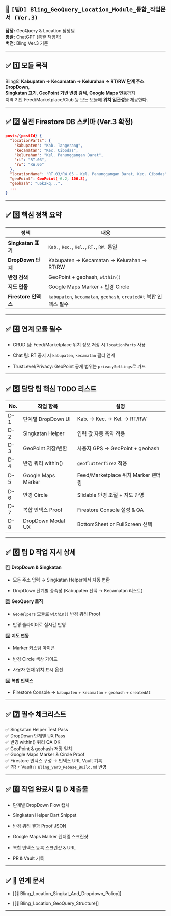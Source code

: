 
## 📌 `[팀D] Bling_GeoQuery_Location_Module_통합_작업문서 (Ver.3)`

**담당:** GeoQuery & Location 담당팀  
**총괄:** ChatGPT (총괄 책임자)  
**버전:** Bling Ver.3 기준

---

## ✅ 1️⃣ 모듈 목적

Bling의 **Kabupaten → Kecamatan → Kelurahan → RT/RW 단계 주소 DropDown**,  
**Singkatan 표기**, **GeoPoint 기반 반경 검색**, **Google Maps 연동**까지  
지역 기반 Feed/Marketplace/Club 등 모든 모듈에 **위치 일관성**을 제공한다.

---

## ✅ 2️⃣ 실전 Firestore DB 스키마 (Ver.3 확정)

```json
posts/{postId} {
  "locationParts": {
    "kabupaten": "Kab. Tangerang",
    "kecamatan": "Kec. Cibodas",
    "kelurahan": "Kel. Panunggangan Barat",
    "rt": "RT.03",
    "rw": "RW.05"
  },
  "locationName": "RT.03/RW.05 - Kel. Panunggangan Barat, Kec. Cibodas",
  "geoPoint": GeoPoint(-6.2, 106.8),
  "geohash": "u6k2kq...",
  ...
}
```

---

## ✅ 3️⃣ 핵심 정책 요약

|정책|내용|
|---|---|
|**Singkatan 표기**|`Kab.`, `Kec.`, `Kel.`, `RT.`, `RW.` 통일|
|**DropDown 단계**|Kabupaten → Kecamatan → Kelurahan → RT/RW|
|**반경 검색**|GeoPoint + geohash, `within()`|
|**지도 연동**|Google Maps Marker + 반경 Circle|
|**Firestore 인덱스**|`kabupaten`, `kecamatan`, `geohash`, `createdAt` 복합 인덱스 필수|

---

## ✅ 4️⃣ 연계 모듈 필수

- CRUD 팀: Feed/Marketplace 위치 정보 저장 시 `locationParts` 사용
    
- Chat 팀: RT 공지 시 `kabupaten`, `kecamatan` 필터 연계
    
- TrustLevel/Privacy: GeoPoint 공개 범위는 `privacySettings`로 가드
    

---

## ✅ 5️⃣ 담당 팀 핵심 TODO 리스트

|No.|작업 항목|설명|
|---|---|---|
|D-1|단계별 DropDown UI|Kab. → Kec. → Kel. → RT/RW|
|D-2|Singkatan Helper|입력 값 자동 축약 적용|
|D-3|GeoPoint 저장/변환|사용자 GPS → GeoPoint + geohash|
|D-4|반경 쿼리 within()|`geoflutterfire2` 적용|
|D-5|Google Maps Marker|Feed/Marketplace 위치 Marker 렌더링|
|D-6|반경 Circle|Slidable 반경 조절 + 지도 반영|
|D-7|복합 인덱스 Proof|Firestore Console 설정 & QA|
|D-8|DropDown Modal UX|BottomSheet or FullScreen 선택|

---

## ✅ 6️⃣ 팀 D 작업 지시 상세

1️⃣ **DropDown & Singkatan**

- 모든 주소 입력 → Singkatan Helper에서 자동 변환
    
- DropDown 단계별 종속성 (Kabupaten 선택 → Kecamatan 리스트)
    

2️⃣ **GeoQuery 로직**

- `GeoHelpers` 모듈로 `within()` 반경 쿼리 Proof
    
- 반경 슬라이더로 실시간 반영
    

3️⃣ **지도 연동**

- Marker 커스텀 아이콘
    
- 반경 Circle 색상 가이드
    
- 사용자 현재 위치 표시 옵션
    

4️⃣ **복합 인덱스**

- Firestore Console → `kabupaten` + `kecamatan` + `geohash` + `createdAt`
    

---

## ✅ 7️⃣ 필수 체크리스트

✅ Singkatan Helper Test Pass  
✅ DropDown 단계별 UX Pass  
✅ 반경 within() 쿼리 QA OK  
✅ GeoPoint & geohash 저장 일치  
✅ Google Maps Marker & Circle Proof  
✅ Firestore 인덱스 구성 → 인덱스 URL Vault 기록  
✅ PR + Vault `📌 Bling_Ver3_Rebase_Build.md` 반영

---

## ✅ 8️⃣ 작업 완료시 팀 D 제출물

- 단계별 DropDown Flow 캡처
    
- Singkatan Helper Dart Snippet
    
- 반경 쿼리 결과 Proof JSON
    
- Google Maps Marker 렌더링 스크린샷
    
- 복합 인덱스 등록 스크린샷 & URL
    
- PR & Vault 기록
    

---

## ✅ 🔗 연계 문서

- [[📌 Bling_Location_Singkat_And_Dropdown_Policy]]
    
- [[📌 Bling_Location_GeoQuery_Structure]]
    
    

---

